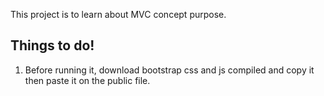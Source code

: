 This project is to learn about MVC concept purpose.

## Things to do!
1. Before running it, download bootstrap css and js compiled and copy it then paste it on the public file.